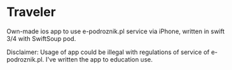 # Traveler

Own-made ios app to use e-podroznik.pl service via iPhone, written in swift 3/4 with SwiftSoup pod.

Disclaimer:
Usage of app could be illegal with regulations of service of e-podroznik.pl. I've written the app to education use. 

